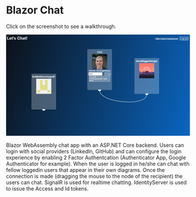 # Blazor Chat

Click on the screenshot to see a walkthrough.

[![SC2 Video](https://raw.githubusercontent.com/DavidEggenberger/BlazorChat/master/MLSA.PNG)](https://www.youtube.com/watch?v=BZcygoYF0pQ&ab_channel=DavidSeesSharp "Click to Watch a walkthrough")

Blazor WebAssembly chat app with an ASP.NET Core backend. Users can login with social providers (LinkedIn, GitHub) and can configure the login experience by enabling 2 Factor Authentcation (Authenticator App, Google Authenticator for example). When the user is logged in he/she can chat with fellow loggedin users that appear in their own diagrams. Once the connection is made (dragging the mouse to the node of the recipient) the users can chat. SignalR is used for realtime chatting. IdentityServer is used to issue the Access and Id tokens. 
